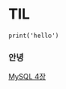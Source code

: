 # TIL
```
print('hello')
```
### 안녕
[MySQL 4장](https://github.com/applesatang/TIL/blob/main/SQL/Real_MySQL_4%EC%9E%A5.md)